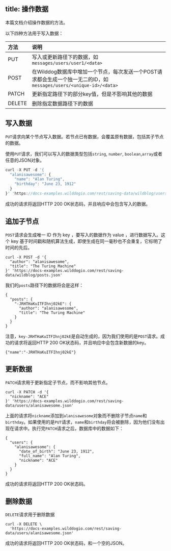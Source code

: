 title: 操作数据
---

本篇文档介绍操作数据的方法。

以下四种方法用于写入数据：

| 方法 | 说明 |
| :------- | :--------------------------------------- |
| PUT      | 写入或更新路径下的数据，如 `messages/users/user1/<data>` |
| POST     | 在Wilddog数据库中增加一个节点，每次发送一个POST请求都会生成一个独一无二的ID，如`messages/users/<unique-id>/<data>` |
| PATCH    | 更新指定路径下的部分key值，但是不影响其他的数据                |
| DELETE   | 删除指定数据路径下的数据                             |



## 写入数据

`PUT`请求向某个节点写入数据。若节点已有数据，会覆盖原有数据，包括其子节点的数据。

使用`PUT`请求，我们可以写入的数据类型包括`string`, `number`, `boolean`,`array`或者任意的JSON对象。

```javascript
curl -X PUT -d '{
  "alanisawesome": {
    "name": "Alan Turing",
    "birthday": "June 23, 1912"
  }
}' 'https://docs-examples.wilddogio.com/rest/saving-data/wildblog/users.json'
```

成功的请求将返回HTTP 200 OK状态码，并且响应中会包含写入的数据。

## 追加子节点

`POST`请求会生成唯一 ID 作为 key ，要写入的数据作为 value ，进行数据写入。这个 key 基于时间戳和随机算法生成，即使生成在同一毫秒也不会重复，它标明了时间的先后。

```
curl -X POST -d '{
  "author": "alanisawesome",
  "title": "The Turing Machine"
}' 'https://docs-examples.wilddogio.com/rest/saving-data/wildblog/posts.json'

```

我们的`posts`路径下的数据将会是这样：

```
{
  "posts": {
    "-JRHTHaKuITFIhnj02kE": {
      "author": "alanisawesome",
      "title": "The Turing Machine"
    }
  }
}

```

注意，`key-JRHTHaKuITFIhnj02kE`是自动生成的，因为我们使用的是`POST`请求。成功的请求将返回HTTP 200 OK状态码，并且响应中会包含新数据的key。

```
{"name":"-JRHTHaKuITFIhnj02kE"}

```

## 更新数据

`PATCH`请求用于更新指定子节点，而不影响其他节点。

```
curl -X PATCH -d '{
  "nickname": "ACE"
}' 'https://docs-examples.wilddogio.com/rest/saving-data/users/alanisawesome.json'

```

上面的请求将`nickname`添加到`alanisawesome`对象而不删除子节点`name`和`birthday`。如果使用的是`PUT`请求，`name`和`birthday`将会被删除，因为他们没有出现在请求中。执行完`PATCH`请求之后，数据库中的数据如下：

```
{
  "users": {
    "alanisawesome": {
      "date_of_birth": "June 23, 1912",
      "full_name": "Alan Turing",
      "nickname": "ACE"
    }
  }
}

```

成功的请求将返回HTTP 200 OK状态码。

## 删除数据

`DELETE`请求用于删除数据

```
curl -X DELETE \
  'https://docs-examples.wilddogio.com/rest/saving-data/users/alanisawesome.json'

```

成功的请求将返回HTTP 200 OK状态码，和一个空的JSON。

